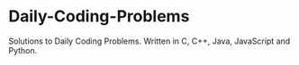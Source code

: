 # Daily-Coding-Problems
Solutions to Daily Coding Problems. Written in C, C++, Java, JavaScript and Python. 
